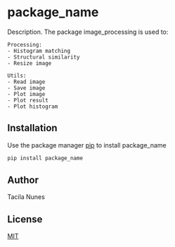 # package_name

Description. 
The package  image_processing is used to:

	Processing:
	- Histogram matching
	- Structural similarity
	- Resize image

	Utils:
	- Read image 
	- Save image
	- Plot image
	- Plot result
	- Plot histogram


## Installation

Use the package manager [pip](https://pip.pypa.io/en/stable/) to install package_name

```bash
pip install package_name
```

## Author
Tacila Nunes

## License
[MIT](https://choosealicense.com/licenses/mit/)